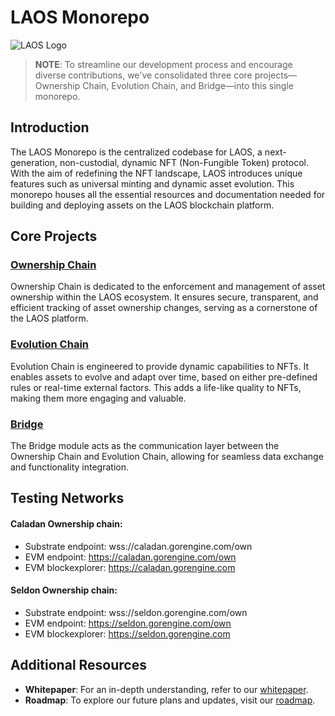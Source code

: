 # LAOS Monorepo

![LAOS Logo](https://static.wixstatic.com/media/d45ec5_c4a74c9dd6904a7690244e066a3b9c93~mv2.jpg/v1/fill/w_1905,h_1052,al_c,q_90,usm_0.66_1.00_0.01,enc_auto/d45ec5_c4a74c9dd6904a7690244e066a3b9c93~mv2.jpg)

> **NOTE**: To streamline our development process and encourage diverse contributions, we've consolidated three core projects—Ownership Chain, Evolution Chain, and Bridge—into this single monorepo.

## Introduction

The LAOS Monorepo is the centralized codebase for LAOS, a next-generation, non-custodial, dynamic NFT (Non-Fungible Token) protocol. With the aim of redefining the NFT landscape, LAOS introduces unique features such as universal minting and dynamic asset evolution. This monorepo houses all the essential resources and documentation needed for building and deploying assets on the LAOS blockchain platform.

## Core Projects

### [Ownership Chain](./ownership-chain/)

Ownership Chain is dedicated to the enforcement and management of asset ownership within the LAOS ecosystem. It ensures secure, transparent, and efficient tracking of asset ownership changes, serving as a cornerstone of the LAOS platform.

### [Evolution Chain](./evolution-chain/)

Evolution Chain is engineered to provide dynamic capabilities to NFTs. It enables assets to evolve and adapt over time, based on either pre-defined rules or real-time external factors. This adds a life-like quality to NFTs, making them more engaging and valuable.

### [Bridge](./bridge/)

The Bridge module acts as the communication layer between the Ownership Chain and Evolution Chain, allowing for seamless data exchange and functionality integration.

## Testing Networks

#### Caladan Ownership chain: 
* Substrate endpoint: wss://caladan.gorengine.com/own
* EVM endpoint: https://caladan.gorengine.com/own
* EVM blockexplorer: https://caladan.gorengine.com 

#### Seldon Ownership chain: 
* Substrate endpoint: wss://seldon.gorengine.com/own
* EVM endpoint: https://seldon.gorengine.com/own
* EVM blockexplorer: https://seldon.gorengine.com 

## Additional Resources

- **Whitepaper**: For an in-depth understanding, refer to our [whitepaper](https://github.com/freeverseio/laos-whitepaper/blob/main/laos.pdf).
- **Roadmap**: To explore our future plans and updates, visit our [roadmap](https://github.com/freeverseio/laos-roadmap).
